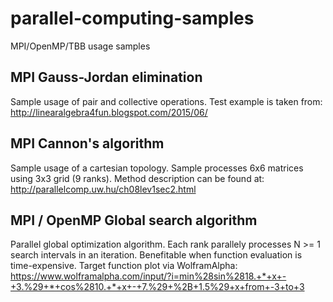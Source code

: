 # parallel-computing-samples
MPI/OpenMP/TBB usage samples

## MPI Gauss-Jordan elimination
Sample usage of pair and collective operations. Test example is taken from:
http://linearalgebra4fun.blogspot.com/2015/06/

## MPI Cannon's algorithm
Sample usage of a cartesian topology. Sample processes 6x6 matrices using 3x3 grid (9 ranks). Method description can be found at:
http://parallelcomp.uw.hu/ch08lev1sec2.html

## MPI / OpenMP Global search algorithm
Parallel global optimization algorithm.
Each rank parallely processes N >= 1 search intervals in an iteration. Benefitable when function evaluation is time-expensive.
Target function plot via WolframAlpha:
https://www.wolframalpha.com/input/?i=min%28sin%2818.+*+x+-+3.%29+*+cos%2810.+*+x+-+7.%29+%2B+1.5%29+x+from+-3+to+3
